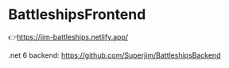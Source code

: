 # BattleshipsFrontend

:point_right:https://jim-battleships.netlify.app/

.net 6 backend: https://github.com/Superjim/BattleshipsBackend
